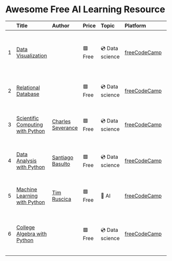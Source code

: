 # Awesome Free AI Learning Resource




|    | Title                                                                                                               | Author                                                                        | Price   | Topic           | Platform                                            | Type          | Cert   | Language   | Level       | Label                                                            |
|---:|:--------------------------------------------------------------------------------------------------------------------|:------------------------------------------------------------------------------|:--------|:----------------|:----------------------------------------------------|:--------------|:-------|:-----------|:------------|:-----------------------------------------------------------------|
|  1 | <a href="https://www.freecodecamp.org/learn/data-visualization/">Data Visualization</a>                             |                                                                               | 🟩 Free | 💿 Data science | <a href="https://freecodecamp.org">freeCodeCamp</a> | 🟩 Self-paced | ✅     | 🇺🇸 English | 🟩 Beginner | 💿 Data science 📈 Data visualization 🫙 Javascript 👨‍🏫 Projects |
|  2 | <a href="https://www.freecodecamp.org/learn/relational-database/">Relational Database</a>                           |                                                                               | 🟩 Free | 💿 Data science | <a href="https://freecodecamp.org">freeCodeCamp</a> | 🟩 Self-paced | ✅     | 🇺🇸 English | 🟩 Beginner | 💿 Data science 📊 SQL 👨‍🏫 Projects                             |
|  3 | <a href="https://www.freecodecamp.org/learn/scientific-computing-with-python/">Scientific Computing with Python</a> | <a href="https://www.linkedin.com/in/charlesseverance/">Charles Severance</a> | 🟩 Free | 💿 Data science | <a href="https://freecodecamp.org">freeCodeCamp</a> | 🟩 Self-paced | ✅     | 🇺🇸 English | 🟩 Beginner | 💿 Data science 🐍 Python 👨‍🏫 Projects 🎥 Video                 |
|  4 | <a href="https://www.freecodecamp.org/learn/data-analysis-with-python/">Data Analysis with Python</a>               | <a href="https://www.linkedin.com/in/santiagobasulto">Santiago Basulto</a>    | 🟩 Free | 💿 Data science | <a href="https://freecodecamp.org">freeCodeCamp</a> | 🟩 Self-paced | ✅     | 🇺🇸 English | 🟩 Beginner | 💿 Data science 🐍 Python 👨‍🏫 Projects 🎥 Video                 |
|  5 | <a href="https://www.freecodecamp.org/learn/machine-learning-with-python/">Machine Learning with Python</a>         | <a href="https://www.linkedin.com/in/tim-ruscica/">Tim Ruscica</a>            | 🟩 Free | 🤖 AI           | <a href="https://freecodecamp.org">freeCodeCamp</a> | 🟩 Self-paced | ✅     | 🇺🇸 English | 🟩 Beginner | 🧠 Machine learning 🐍 Python 👨‍🏫 Projects 🎥 Video             |
|  6 | <a href="https://www.freecodecamp.org/learn/college-algebra-with-python/">College Algebra with Python</a>           |                                                                               | 🟩 Free | 💿 Data science | <a href="https://freecodecamp.org">freeCodeCamp</a> | 🟩 Self-paced | ✅     | 🇺🇸 English | 🟩 Beginner | 💿 Data science 🐍 Python 🧮 Math 👨‍🏫 Projects 🎥 Video         |

